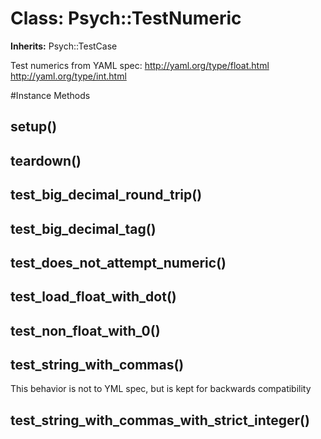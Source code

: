 # Class: Psych::TestNumeric
**Inherits:** Psych::TestCase
    

Test numerics from YAML spec: http://yaml.org/type/float.html
http://yaml.org/type/int.html



#Instance Methods
## setup() [](#method-i-setup)

## teardown() [](#method-i-teardown)

## test_big_decimal_round_trip() [](#method-i-test_big_decimal_round_trip)

## test_big_decimal_tag() [](#method-i-test_big_decimal_tag)

## test_does_not_attempt_numeric() [](#method-i-test_does_not_attempt_numeric)

## test_load_float_with_dot() [](#method-i-test_load_float_with_dot)

## test_non_float_with_0() [](#method-i-test_non_float_with_0)

## test_string_with_commas() [](#method-i-test_string_with_commas)
This behavior is not to YML spec, but is kept for backwards compatibility

## test_string_with_commas_with_strict_integer() [](#method-i-test_string_with_commas_with_strict_integer)

